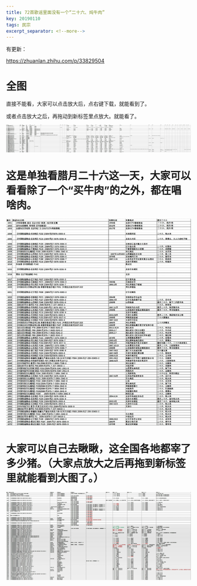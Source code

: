 ```yaml
---
title: 72首歌谣里面没有一个“二十六、炖牛肉”
key: 20190110
tags: 民宗
excerpt_separator: <!--more-->
---
```


有更新：

https://zhuanlan.zhihu.com/p/33829504

# 全图

直接不能看，大家可以点击放大后，点右键下载，就能看到了。

或者点击放大之后，再拖动到新标签里点放大。就能看了。

![20190110_150041_014](/assets/images/20190110_150041_014.jpg)


# **这是单独看腊月二十六这一天，大家可以看看除了一个“买牛肉”的之外，都在唱啥肉。**

![20190110_150047_015](/assets/images/20190110_150047_015.jpg)

# **大家可以自己去瞅瞅，这全国各地都宰了多少猪。（大家点放大之后再拖到新标签里就能看到大图了。）**

![20190110_150053_016](/assets/images/20190110_150053_016.jpg)
